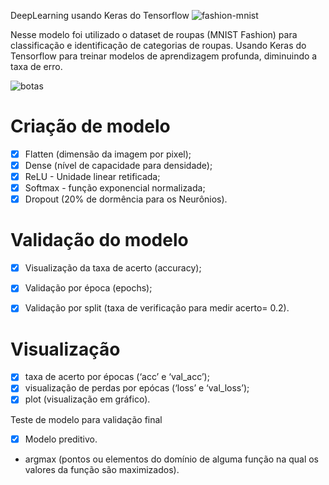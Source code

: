 DeepLearning usando Keras do Tensorflow
![fashion-mnist](https://user-images.githubusercontent.com/47867376/73755317-9ddbd700-4744-11ea-94aa-53650caef733.png)

Nesse modelo foi utilizado o dataset de roupas (MNIST Fashion) para classificação e identificação de categorias de roupas. Usando Keras do Tensorflow para treinar modelos de aprendizagem profunda, diminuindo a taxa de erro.

![botas](https://user-images.githubusercontent.com/47867376/73755181-6836ee00-4744-11ea-8d3a-0d4c0d0466a8.png)

# Criação de modelo

- [x] Flatten (dimensão da imagem por pixel);
- [x] Dense (nível de capacidade para densidade);
- [x] ReLU - Unidade linear retificada;
- [x] Softmax - função exponencial normalizada;
- [x] Dropout (20% de dormência para os Neurônios).

# Validação do modelo
- [x] Visualização da taxa de acerto (accuracy);
- [x] Validação por época (epochs);
- [x] Validação por split (taxa de verificação para medir acerto= 0.2).


# Visualização 
- [x] taxa de acerto por épocas (‘acc’ e ‘val_acc’);
- [x] visualização de perdas por epócas (‘loss’ e ‘val_loss’);
- [x] plot (visualização em gráfico).

Teste de modelo para validação final
- [x] Modelo preditivo.
 - argmax (pontos ou elementos do domínio de alguma função na qual os valores da função são maximizados).
